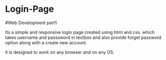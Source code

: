 # Login-Page
#Web Development part1

Its a simple and responsive login page created using html and css.
which takes username and passsword in textbox and also provide forget password option along with a create new account.

it is designed to work on any browser and on any OS.
